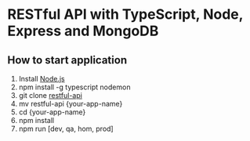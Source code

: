 # RESTful API with TypeScript, Node, Express and MongoDB


## How to start application
1. Install [Node.js](http://nodejs.org/)
2. npm install -g typescript nodemon 
3. git clone [restful-api](https://github.com/diegomors/restful-api.git)
4. mv restful-api {your-app-name}
5. cd {your-app-name} 
6. npm install
7. npm run [dev, qa, hom, prod]